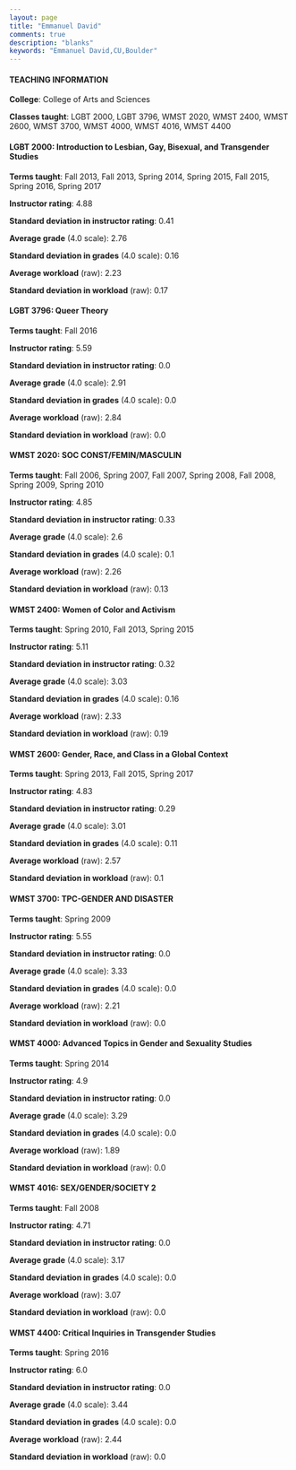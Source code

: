 ```yaml
---
layout: page
title: "Emmanuel David" 
comments: true
description: "blanks"
keywords: "Emmanuel David,CU,Boulder"
---
```

<head>
<script src="https://ajax.googleapis.com/ajax/libs/jquery/2.1.3/jquery.min.js"></script>
<script src="https://dl.dropboxusercontent.com/s/pc42nxpaw1ea4o9/highcharts.js?dl=0"></script>
<!-- <script src="../assets/js/highcharts.js"></script> -->
<style type="text/css">@font-face {
	font-family: "Bebas Neue";
	src: url(https://www.filehosting.org/file/details/544349/BebasNeue Regular.otf) format("opentype");
	}
	h1.Bebas { 
		font-family: "Bebas Neue", Verdana, Tahoma;
	}
</style>
</head>
	   
#### TEACHING INFORMATION

**College**: College of Arts and Sciences

**Classes taught**: LGBT 2000, LGBT 3796, WMST 2020, WMST 2400, WMST 2600, WMST 3700, WMST 4000, WMST 4016, WMST 4400

#### LGBT 2000: Introduction to Lesbian, Gay, Bisexual, and Transgender Studies

**Terms taught**: Fall 2013, Fall 2013, Spring 2014, Spring 2015, Fall 2015, Spring 2016, Spring 2017

**Instructor rating**: 4.88

**Standard deviation in instructor rating**: 0.41

**Average grade** (4.0 scale): 2.76

**Standard deviation in grades** (4.0 scale): 0.16

**Average workload** (raw): 2.23

**Standard deviation in workload** (raw): 0.17

#### LGBT 3796: Queer Theory

**Terms taught**: Fall 2016

**Instructor rating**: 5.59

**Standard deviation in instructor rating**: 0.0

**Average grade** (4.0 scale): 2.91

**Standard deviation in grades** (4.0 scale): 0.0

**Average workload** (raw): 2.84

**Standard deviation in workload** (raw): 0.0

#### WMST 2020: SOC CONST/FEMIN/MASCULIN

**Terms taught**: Fall 2006, Spring 2007, Fall 2007, Spring 2008, Fall 2008, Spring 2009, Spring 2010

**Instructor rating**: 4.85

**Standard deviation in instructor rating**: 0.33

**Average grade** (4.0 scale): 2.6

**Standard deviation in grades** (4.0 scale): 0.1

**Average workload** (raw): 2.26

**Standard deviation in workload** (raw): 0.13

#### WMST 2400: Women of Color and Activism

**Terms taught**: Spring 2010, Fall 2013, Spring 2015

**Instructor rating**: 5.11

**Standard deviation in instructor rating**: 0.32

**Average grade** (4.0 scale): 3.03

**Standard deviation in grades** (4.0 scale): 0.16

**Average workload** (raw): 2.33

**Standard deviation in workload** (raw): 0.19

#### WMST 2600: Gender, Race, and Class in a Global Context

**Terms taught**: Spring 2013, Fall 2015, Spring 2017

**Instructor rating**: 4.83

**Standard deviation in instructor rating**: 0.29

**Average grade** (4.0 scale): 3.01

**Standard deviation in grades** (4.0 scale): 0.11

**Average workload** (raw): 2.57

**Standard deviation in workload** (raw): 0.1

#### WMST 3700: TPC-GENDER AND DISASTER

**Terms taught**: Spring 2009

**Instructor rating**: 5.55

**Standard deviation in instructor rating**: 0.0

**Average grade** (4.0 scale): 3.33

**Standard deviation in grades** (4.0 scale): 0.0

**Average workload** (raw): 2.21

**Standard deviation in workload** (raw): 0.0

#### WMST 4000: Advanced Topics in Gender and Sexuality Studies

**Terms taught**: Spring 2014

**Instructor rating**: 4.9

**Standard deviation in instructor rating**: 0.0

**Average grade** (4.0 scale): 3.29

**Standard deviation in grades** (4.0 scale): 0.0

**Average workload** (raw): 1.89

**Standard deviation in workload** (raw): 0.0

#### WMST 4016: SEX/GENDER/SOCIETY 2

**Terms taught**: Fall 2008

**Instructor rating**: 4.71

**Standard deviation in instructor rating**: 0.0

**Average grade** (4.0 scale): 3.17

**Standard deviation in grades** (4.0 scale): 0.0

**Average workload** (raw): 3.07

**Standard deviation in workload** (raw): 0.0

#### WMST 4400: Critical Inquiries in Transgender Studies

**Terms taught**: Spring 2016

**Instructor rating**: 6.0

**Standard deviation in instructor rating**: 0.0

**Average grade** (4.0 scale): 3.44

**Standard deviation in grades** (4.0 scale): 0.0

**Average workload** (raw): 2.44

**Standard deviation in workload** (raw): 0.0

